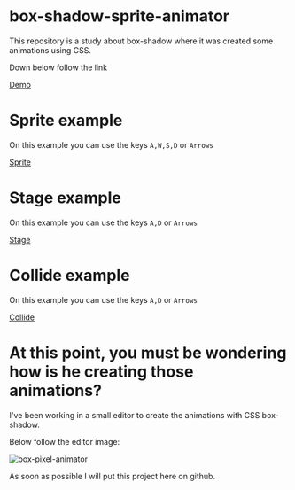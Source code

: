 # box-shadow-sprite-animator
This repository is a
study about box-shadow where it was created some animations using CSS.

Down below follow the link

[Demo](https://henryaraujo.github.io/box-shadow-sprite-animator)

# Sprite example

On this example you can use the keys `A,W,S,D` or `Arrows`

[Sprite](https://henryaraujo.github.io/box-shadow-sprite-animator/examples/sprite/)

# Stage example

On this example you can use the keys `A,D` or `Arrows`

[Stage](https://henryaraujo.github.io/box-shadow-sprite-animator/examples/stage/)

# Collide example

On this example you can use the keys `A,D` or `Arrows`

[Collide](https://henryaraujo.github.io/box-shadow-sprite-animator/examples/collide/)

# At this point, you must be wondering how is he creating those animations?

I've been working in a small editor to create the animations with CSS box-shadow.

Below follow the editor image:

![box-pixel-animator](https://user-images.githubusercontent.com/5933771/165988498-48f298a2-5e90-40ac-8a6a-86c068d11f8e.png)

As soon as possible I will put this project here on github.

